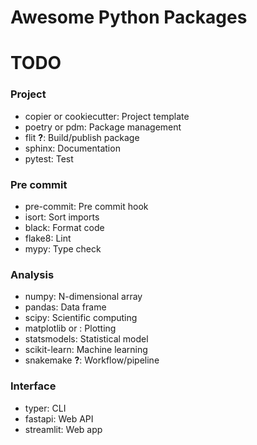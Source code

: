# Awesome Python Packages

# TODO

### Project
- copier or cookiecutter: Project template
- poetry or pdm: Package management
- flit **?**: Build/publish package
- sphinx: Documentation
- pytest: Test

### Pre commit
- pre-commit: Pre commit hook
- isort: Sort imports
- black: Format code
- flake8: Lint
- mypy: Type check

### Analysis
- numpy: N-dimensional array
- pandas: Data frame
- scipy: Scientific computing
- matplotlib or **<better alternative>**: Plotting
- statsmodels: Statistical model
- scikit-learn: Machine learning
- snakemake **?**: Workflow/pipeline

### Interface
- typer: CLI
- fastapi: Web API
- streamlit: Web app
